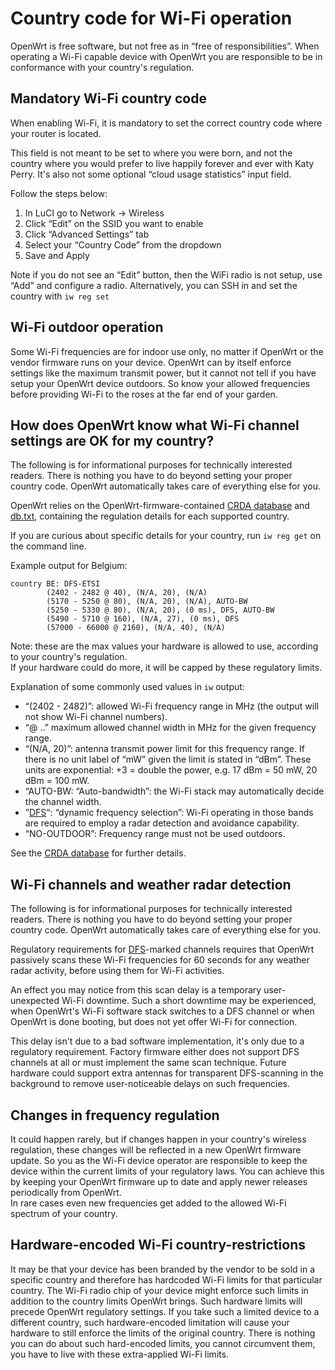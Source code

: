 # Country code for Wi-Fi operation

OpenWrt is free software, but not free as in “free of responsibilities”. When operating a Wi-Fi capable device with OpenWrt you are responsible to be in conformance with your country's regulation.

## Mandatory Wi-Fi country code

When enabling Wi-Fi, it is mandatory to set the correct country code where your router is located.

This field is not meant to be set to where you were born, and not the country where you would prefer to live happily forever and ever with Katy Perry. It's also not some optional “cloud usage statistics” input field.

Follow the steps below:

1. In LuCI go to Network → Wireless
2. Click “Edit” on the SSID you want to enable
3. Click “Advanced Settings” tab
4. Select your “Country Code” from the dropdown
5. Save and Apply

Note if you do not see an “Edit” button, then the WiFi radio is not setup, use “Add” and configure a radio. Alternatively, you can SSH in and set the country with `iw reg set`

## Wi-Fi outdoor operation

Some Wi-Fi frequencies are for indoor use only, no matter if OpenWrt or the vendor firmware runs on your device. OpenWrt can by itself enforce settings like the maximum transmit power, but it cannot not tell if you have setup your OpenWrt device outdoors. So know your allowed frequencies before providing Wi-Fi to the roses at the far end of your garden.

## How does OpenWrt know what Wi-Fi channel settings are OK for my country?

The following is for informational purposes for technically interested readers. There is nothing you have to do beyond setting your proper country code. OpenWrt automatically takes care of everything else for you.

OpenWrt relies on the OpenWrt-firmware-contained [CRDA database](https://wireless.docs.kernel.org/en/latest/en/developers/regulatory/crda.html "https://wireless.docs.kernel.org/en/latest/en/developers/regulatory/crda.html") and [db.txt](https://web.git.kernel.org/pub/scm/linux/kernel/git/wens/wireless-regdb.git/tree/db.txt "https://web.git.kernel.org/pub/scm/linux/kernel/git/wens/wireless-regdb.git/tree/db.txt"), containing the regulation details for each supported country.

If you are curious about specific details for your country, run `iw reg get` on the command line.

Example output for Belgium:

```
country BE: DFS-ETSI
        (2402 - 2482 @ 40), (N/A, 20), (N/A)
        (5170 - 5250 @ 80), (N/A, 20), (N/A), AUTO-BW
        (5250 - 5330 @ 80), (N/A, 20), (0 ms), DFS, AUTO-BW
        (5490 - 5710 @ 160), (N/A, 27), (0 ms), DFS
        (57000 - 66000 @ 2160), (N/A, 40), (N/A)
```

Note: these are the max values your hardware is allowed to use, according to your country's regulation.  
If your hardware could do more, it will be capped by these regulatory limits.

Explanation of some commonly used values in `iw` output:

- “(2402 - 2482)”: allowed Wi-Fi frequency range in MHz (the output will not show Wi-Fi channel numbers).
- “@ ..” maximum allowed channel width in MHz for the given frequency range.
- “(N/A, 20)”: antenna transmit power limit for this frequency range. If there is no unit label of “mW” given the limit is stated in “dBm”. These units are exponential: +3 = double the power, e.g. 17 dBm = 50 mW, 20 dBm = 100 mW.
- “AUTO-BW: “Auto-bandwidth”: the Wi-Fi stack may automatically decide the channel width.
- ”[DFS](/docs/techref/dfs "docs:techref:dfs")“: “dynamic frequency selection”: Wi-Fi operating in those bands are required to employ a radar detection and avoidance capability.
- “NO-OUTDOOR”: Frequency range must not be used outdoors.

See the [CRDA database](https://wireless.wiki.kernel.org/en/developers/Regulatory#crda "https://wireless.wiki.kernel.org/en/developers/Regulatory#crda") for further details.

## Wi-Fi channels and weather radar detection

The following is for informational purposes for technically interested readers. There is nothing you have to do beyond setting your proper country code. OpenWrt automatically takes care of everything else for you.

Regulatory requirements for [DFS](/docs/techref/dfs "docs:techref:dfs")-marked channels requires that OpenWrt passively scans these Wi-Fi frequencies for 60 seconds for any weather radar activity, before using them for Wi-Fi activities.

An effect you may notice from this scan delay is a temporary user-unexpected Wi-Fi downtime. Such a short downtime may be experienced, when OpenWrt's Wi-Fi software stack switches to a DFS channel or when OpenWrt is done booting, but does not yet offer Wi-Fi for connection.

This delay isn't due to a bad software implementation, it's only due to a regulatory requirement. Factory firmware either does not support DFS channels at all or must implement the same scan technique. Future hardware could support extra antennas for transparent DFS-scanning in the background to remove user-noticeable delays on such frequencies.

## Changes in frequency regulation

It could happen rarely, but if changes happen in your country's wireless regulation, these changes will be reflected in a new OpenWrt firmware update. So you as the Wi-Fi device operator are responsible to keep the device within the current limits of your regulatory laws. You can achieve this by keeping your OpenWrt firmware up to date and apply newer releases periodically from OpenWrt.  
In rare cases even new frequencies get added to the allowed Wi-Fi spectrum of your country.

## Hardware-encoded Wi-Fi country-restrictions

It may be that your device has been branded by the vendor to be sold in a specific country and therefore has hardcoded Wi-Fi limits for that particular country. The Wi-Fi radio chip of your device might enforce such limits in addition to the country limits OpenWrt brings. Such hardware limits will precede OpenWrt regulatory settings. If you take such a limited device to a different country, such hardware-encoded limitation will cause your hardware to still enforce the limits of the original country. There is nothing you can do about such hard-encoded limits, you cannot circumvent them, you have to live with these extra-applied Wi-Fi limits.
